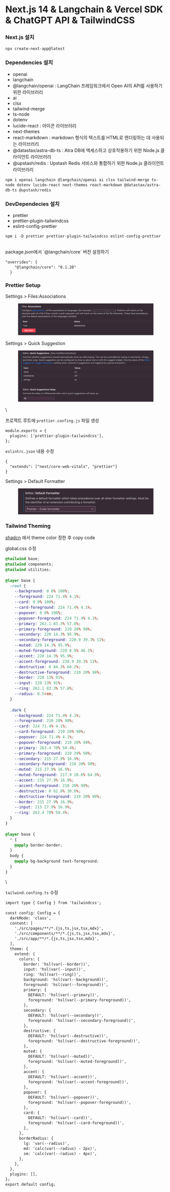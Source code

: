 # Next.js 14 & Langchain & Vercel SDK & ChatGPT API & TailwindCSS

### Next.js 설치

```tsx
npx create-next-app@latest
```

### Dependencies 설치

* openai
* langchain
* @langchain/openai : LangChain 프레임워크에서 Open AI의 API를 사용하기 위한 라이브러리
* ai
* clsx
* tailwind-merge
* ts-node
* dotenv
* lucide-react : 아이콘 라이브러리
* next-themes
* react-markdown : markdown 형식의 텍스트를 HTML로 렌더링하는 데 사용되는 라이브러리
* @datastax/astra-db-ts : Atra DB에 엑세스하고 상호작용하기 위한 Node.js 클라이언트 라이브러리
* @upstash/redis : Upstash Redis 서비스와 통합하기 위한 Node.js 클라이언트 라이브러리

```tsx
npm i openai langchain @langchain/openai ai clsx tailwind-merge ts-node dotenv lucide-react next-themes react-markdown @datastax/astra-db-ts @upstash/redis
```

### DevDependecies 설치

* prettier
* prettier-plugin-tailwindcss
* eslint-config-prettier

```tsx
npm i -D prettier prettier-plugin-tailwindcss eslint-config-prettier
```

\
package.json에서 \`@langchain/core\` 버전 설정하기

```tsx
"overrides": {
    "@langchain/core": "0.1.20"
  }
```

### Prettier Setup

Settings > Files:Associations

<figure><img src="../.gitbook/assets/240206-1.png" alt=""><figcaption></figcaption></figure>

Settings > Quick Suggestion

<figure><img src="../.gitbook/assets/240206-2.png" alt=""><figcaption></figcaption></figure>

\


프로젝트 루트에 `prettier.confing.js` 파일 생성

```tsx
module.exports = {
  plugins: ['prettier-plugin-tailwindcss'],
};
```

`eslintrc.json` 내용 수정

```
{
  "extends": ["next/core-web-vitals", "prettier"]
}
```

Settings > Default Formatter

<figure><img src="../.gitbook/assets/240206-3.png" alt=""><figcaption></figcaption></figure>

### Tailwind Theming

[shadcn](https://ui.shadcn.com/themes) 에서 theme color 정한 후 copy code

global.css 수정

```css
@tailwind base;
@tailwind components;
@tailwind utilities;

@layer base {
  :root {
    --background: 0 0% 100%;
    --foreground: 224 71.4% 4.1%;
    --card: 0 0% 100%;
    --card-foreground: 224 71.4% 4.1%;
    --popover: 0 0% 100%;
    --popover-foreground: 224 71.4% 4.1%;
    --primary: 262.1 83.3% 57.8%;
    --primary-foreground: 210 20% 98%;
    --secondary: 220 14.3% 95.9%;
    --secondary-foreground: 220.9 39.3% 11%;
    --muted: 220 14.3% 95.9%;
    --muted-foreground: 220 8.9% 46.1%;
    --accent: 220 14.3% 95.9%;
    --accent-foreground: 220.9 39.3% 11%;
    --destructive: 0 84.2% 60.2%;
    --destructive-foreground: 210 20% 98%;
    --border: 220 13% 91%;
    --input: 220 13% 91%;
    --ring: 262.1 83.3% 57.8%;
    --radius: 0.5rem;
  }

  .dark {
    --background: 224 71.4% 4.1%;
    --foreground: 210 20% 98%;
    --card: 224 71.4% 4.1%;
    --card-foreground: 210 20% 98%;
    --popover: 224 71.4% 4.1%;
    --popover-foreground: 210 20% 98%;
    --primary: 263.4 70% 50.4%;
    --primary-foreground: 210 20% 98%;
    --secondary: 215 27.9% 16.9%;
    --secondary-foreground: 210 20% 98%;
    --muted: 215 27.9% 16.9%;
    --muted-foreground: 217.9 10.6% 64.9%;
    --accent: 215 27.9% 16.9%;
    --accent-foreground: 210 20% 98%;
    --destructive: 0 62.8% 30.6%;
    --destructive-foreground: 210 20% 98%;
    --border: 215 27.9% 16.9%;
    --input: 215 27.9% 16.9%;
    --ring: 263.4 70% 50.4%;
  }
}

@layer base {
  * {
    @apply border-border;
  }
  body {
    @apply bg-background text-foreground;
  }
}
```

\


`tailwind.confing.ts` 수정

```tsx
import type { Config } from 'tailwindcss';

const config: Config = {
  darkMode: 'class',
  content: [
    './src/pages/**/*.{js,ts,jsx,tsx,mdx}',
    './src/components/**/*.{js,ts,jsx,tsx,mdx}',
    './src/app/**/*.{js,ts,jsx,tsx,mdx}',
  ],
  theme: {
    extend: {
      colors: {
        border: 'hsl(var(--border))',
        input: 'hsl(var(--input))',
        ring: 'hsl(var(--ring))',
        background: 'hsl(var(--background))',
        foreground: 'hsl(var(--foreground))',
        primary: {
          DEFAULT: 'hsl(var(--primary))',
          foreground: 'hsl(var(--primary-foreground))',
        },
        secondary: {
          DEFAULT: 'hsl(var(--secondary))',
          foreground: 'hsl(var(--secondary-foreground))',
        },
        destructive: {
          DEFAULT: 'hsl(var(--destructive))',
          foreground: 'hsl(var(--destructive-foreground))',
        },
        muted: {
          DEFAULT: 'hsl(var(--muted))',
          foreground: 'hsl(var(--muted-foreground))',
        },
        accent: {
          DEFAULT: 'hsl(var(--accent))',
          foreground: 'hsl(var(--accent-foreground))',
        },
        popover: {
          DEFAULT: 'hsl(var(--popover))',
          foreground: 'hsl(var(--popover-foreground))',
        },
        card: {
          DEFAULT: 'hsl(var(--card))',
          foreground: 'hsl(var(--card-foreground))',
        },
      },
      borderRadius: {
        lg: 'var(--radius)',
        md: 'calc(var(--radius) - 2px)',
        sm: 'calc(var(--radius) - 4px)',
      },
    },
  },
  plugins: [],
};
export default config;
```
